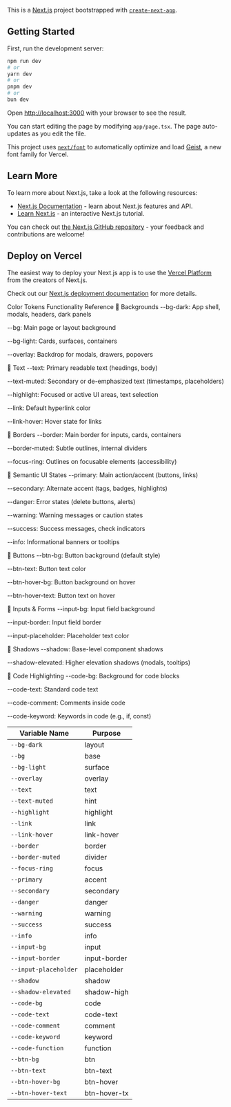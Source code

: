 This is a [Next.js](https://nextjs.org) project bootstrapped with [`create-next-app`](https://nextjs.org/docs/app/api-reference/cli/create-next-app).

## Getting Started

First, run the development server:

```bash
npm run dev
# or
yarn dev
# or
pnpm dev
# or
bun dev
```

Open [http://localhost:3000](http://localhost:3000) with your browser to see the result.

You can start editing the page by modifying `app/page.tsx`. The page auto-updates as you edit the file.

This project uses [`next/font`](https://nextjs.org/docs/app/building-your-application/optimizing/fonts) to automatically optimize and load [Geist](https://vercel.com/font), a new font family for Vercel.

## Learn More

To learn more about Next.js, take a look at the following resources:

-   [Next.js Documentation](https://nextjs.org/docs) - learn about Next.js features and API.
-   [Learn Next.js](https://nextjs.org/learn) - an interactive Next.js tutorial.

You can check out [the Next.js GitHub repository](https://github.com/vercel/next.js) - your feedback and contributions are welcome!

## Deploy on Vercel

The easiest way to deploy your Next.js app is to use the [Vercel Platform](https://vercel.com/new?utm_medium=default-template&filter=next.js&utm_source=create-next-app&utm_campaign=create-next-app-readme) from the creators of Next.js.

Check out our [Next.js deployment documentation](https://nextjs.org/docs/app/building-your-application/deploying) for more details.

<!-- Theme -->

Color Tokens Functionality Reference
🔹 Backgrounds
--bg-dark: App shell, modals, headers, dark panels

--bg: Main page or layout background

--bg-light: Cards, surfaces, containers

--overlay: Backdrop for modals, drawers, popovers

🔹 Text
--text: Primary readable text (headings, body)

--text-muted: Secondary or de-emphasized text (timestamps, placeholders)

--highlight: Focused or active UI areas, text selection

--link: Default hyperlink color

--link-hover: Hover state for links

🔹 Borders
--border: Main border for inputs, cards, containers

--border-muted: Subtle outlines, internal dividers

--focus-ring: Outlines on focusable elements (accessibility)

🔹 Semantic UI States
--primary: Main action/accent (buttons, links)

--secondary: Alternate accent (tags, badges, highlights)

--danger: Error states (delete buttons, alerts)

--warning: Warning messages or caution states

--success: Success messages, check indicators

--info: Informational banners or tooltips

🔹 Buttons
--btn-bg: Button background (default style)

--btn-text: Button text color

--btn-hover-bg: Button background on hover

--btn-hover-text: Button text on hover

🔹 Inputs & Forms
--input-bg: Input field background

--input-border: Input field border

--input-placeholder: Placeholder text color

🔹 Shadows
--shadow: Base-level component shadows

--shadow-elevated: Higher elevation shadows (modals, tooltips)

🔹 Code Highlighting
--code-bg: Background for code blocks

--code-text: Standard code text

--code-comment: Comments inside code

--code-keyword: Keywords in code (e.g., if, const)

| Variable Name         | Purpose      |
| --------------------- | ------------ |
| `--bg-dark`           | layout       |
| `--bg`                | base         |
| `--bg-light`          | surface      |
| `--overlay`           | overlay      |
| `--text`              | text         |
| `--text-muted`        | hint         |
| `--highlight`         | highlight    |
| `--link`              | link         |
| `--link-hover`        | link-hover   |
| `--border`            | border       |
| `--border-muted`      | divider      |
| `--focus-ring`        | focus        |
| `--primary`           | accent       |
| `--secondary`         | secondary    |
| `--danger`            | danger       |
| `--warning`           | warning      |
| `--success`           | success      |
| `--info`              | info         |
| `--input-bg`          | input        |
| `--input-border`      | input-border |
| `--input-placeholder` | placeholder  |
| `--shadow`            | shadow       |
| `--shadow-elevated`   | shadow-high  |
| `--code-bg`           | code         |
| `--code-text`         | code-text    |
| `--code-comment`      | comment      |
| `--code-keyword`      | keyword      |
| `--code-function`     | function     |
| `--btn-bg`            | btn          |
| `--btn-text`          | btn-text     |
| `--btn-hover-bg`      | btn-hover    |
| `--btn-hover-text`    | btn-hover-tx |
